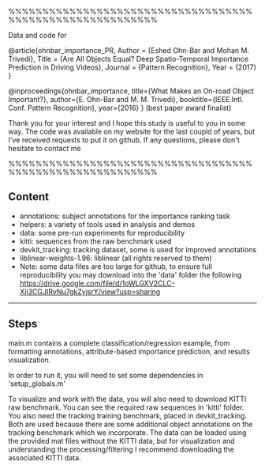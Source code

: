 %%%%%%%%%%%%%%%%%%%%%%%%%%%%%%%%%%%%%%%%%%%%%%%%%%%%%%%%%%

Data and code for 

@article{ohnbar_importance_PR,
    Author = {Eshed Ohn-Bar and Mohan M. Trivedi},
    Title = {Are All Objects Equal? Deep Spatio-Temporal Importance Prediction in Driving Videos},
    Journal = {Pattern Recognition},
    Year = {2017}
}

@inproceedings{ohnbar_importance,
title={What Makes an On-road Object Important?},
author={E. Ohn-Bar and M. M. Trivedi},
booktitle={IEEE Intl. Conf. Pattern Recognition}, 
year={2016}
}
(best paper award finalist)


Thank you for your interest and I hope this study is useful to you in some way.
The code was available on my website for the last coupld of years, but I've received requests to put it on github.
If any questions, please don't hesitate to contact me

%%%%%%%%%%%%%%%%%%%%%%%%%%%%%%%%%%%%%%%%%%%%%%%%%%%%%%%%%%

Content
--------------------------
- annotations: subject annotations for the importance ranking task
- helpers: a variety of tools used in analysis and demos
- data: some pre-run experiments for reproducibility
- kitti: sequences from the raw benchmark used
- devkit_tracking: tracking dataset, some is used for improved annotations
- liblinear-weights-1.96: liblinear (all rights reserved to them)
- Note: some data files are too large for github, to ensure full reproducibility you may download into the 'data' folder the following
https://drive.google.com/file/d/1oWLGXV2CLC-Xji3CGJIRvNu7gkZyjsrY/view?usp=sharing
--------------------------

Steps
--------------------------
main.m contains a complete classification/regression example, from formatting annotations, 
attribute-based importance prediction, and results visualization.

In order to run it, you will need to set some dependencies in 'setup_globals.m'

To visualize and work with the data, you will also need to download KITTI raw benchmark. You can see the required raw sequences in 'kitti' folder.  You also need the tracking training benchmark, placed in devkit_tracking. Both are used because there are some additional object annotations on the tracking benchmark which we incorporate. The data can be loaded using the provided mat files without the KITTI data, but for visualization and understanding the processing/filtering I recommend downloading the associated KITTI data.






